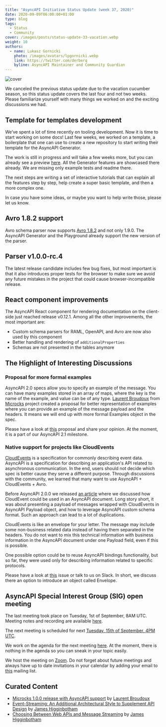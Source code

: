 ```yaml
---
title: "AsyncAPI Initiative Status Update (week 37, 2020)"
date: 2020-09-09T06:00:00+01:00
type: blog
tags:
  - Status
  - Community
cover: /images/posts/status-update-33-vacation.webp
weight: 10
authors:
  - name: Lukasz Gornicki
    photo: /images/avatars/lpgornicki.webp
    link: https://twitter.com/derberq
    byline: AsyncAPI Maintainer and Community Guardian
---
```


![cover](/images/posts/status-update-33-vacation.webp)

We canceled the previous status update due to the vacation cucumber season, so this status update covers the last four and not two weeks. Please familiarize yourself with many things we worked on and the exciting discussions we had.

## Template for templates development

We’ve spent a lot of time recently on tooling development. Now it is time to start working on some docs! Last few weeks, we worked on a template, a boilerplate that one can use to create a new repository to start writing their template for the AsyncAPI Generator. 

The work is still in progress and will take a few weeks more, but you can already see a preview [here](https://github.com/derberg/template-for-generator-templates). All the Generator features are showcased there already. We are missing only example tests and readme there. 

The next steps are writing a set of interactive tutorials that can explain all the features step by step, help create a super basic template, and then a more complex one.

In case you have some ideas, or maybe you want to help write those, please let us know.

## Avro 1.8.2 support

Avro schema parser now supports [Avro 1.8.2](https://github.com/asyncapi/avro-schema-parser/pull/6) and not only 1.9.0. The AsyncAPI Generator and the Playground already support the new version of the parser.

## Parser v1.0.0-rc.4

The latest release candidate includes few bug fixes, but most important is that it also introduces proper tests for the browser to make sure we avoid any future mistakes in the project that could cause browser-incompatible release.

## React component improvements

The AsyncAPI React component for rendering documentation on the client-side just reached release v0.12.1. Among all the other improvements, the most important are:

- Custom schema parsers for RAML, OpenAPI, and Avro are now also used by this component
- Better handling and rendering of `additionalProperties`
- Schemas are not presented in the tables anymore

## The Highlight of Interesting Discussions

### Proposal for more formal examples

AsyncAPI 2.0 specs allow you to specify an example of the message. You can have many examples stored in an array of maps, where the key is the name of the example, and value can be of any type. [Laurent Broudoux](https://github.com/lbroudoux) from [Microcks](https://github.com/lbroudoux) project created a proposal for better representation of examples where you can provide an example of the message payload and the headers. It means we will end up with more formal Examples object in the spec.

Please have a look at [this](https://github.com/asyncapi/asyncapi/issues/329) proposal and share your opinion. At the moment, it is a part of our AsyncAPI 2.1 milestone.

### Native support for projects like CloudEvents

[CloudEvents](https://cloudevents.io/) is a specification for commonly describing event data. AsyncAPI is a specification for describing an application's API related to asynchronous communication. In the end, users should not decide which spec is better cause they serve a different purpose. Through discussions with the community, we learned that many want to use AsyncAPI + CloudEvents + Avro.

Before AsyncAPI 2.0.0 we released [an article](https://www.asyncapi.com/blog/asyncapi-cloud-events/) where we discussed how CloudEvent could be used in an AsyncAPI document. Long story short, it was about presenting a payload of messages wrapped with CloudEvents in AsyncAPI Payload object, and how to leverage AsyncAPI custom schema format. Such an approach can lead to a lot of duplications.

CloudEvents is like an envelope for your letter. The message may include some non-business related data instead of having them separated in the headers. You do not want to mix this technical information with business information in the AsyncAPI document under one Payload field, even if this is possible.

One possible option could be to reuse AsyncAPI bindings functionality, but so far, they were used only for describing information related to specific protocols.

Please have a look at [this](https://github.com/asyncapi/asyncapi/issues/432) issue or talk to us on Slack. In short, we discuss there an option to introduce an object called Envelope.

## AsyncAPI Special Interest Group (SIG) open meeting

The last meeting took place on Tuesday, 1st of September, 8AM UTC. Meeting notes and recording are available [here](https://github.com/asyncapi/asyncapi/issues/430). 

The next meeting is scheduled for next [Tuesday, 15th of September, 4PM UTC](https://everytimezone.com/s/4347f3c8). 

We work on the agenda for the next meeting [here](https://github.com/asyncapi/asyncapi/issues/435). At the moment, there is nothing in the agenda so you can sneak in your topic easily. 

We host the meeting on [Zoom](https://zoom.us/j/165106914). Do not forget about future meetings and always have up to date invitations in your calendar by adding your email to [this](https://groups.google.com/forum/#!forum/asyncapi-users) mailing list.

## Curated Content

- [Microcks 1.0.0 release with AsyncAPI support](https://medium.com/microcksio/microcks-1-0-0-release-5a5d0dbaf212) by [Laurent Broudoux](https://twitter.com/lbroudoux)
- [Event-Streaming: An Additional Architectural Style to Supplement API Design](https://www.asyncapi.com/blog/event-streaming-an-additional-architectural-style-to-suplement-api-design/) by [James Higginbotham](https://twitter.com/launchany)
- [Choosing Between Web APIs and Message Streaming](https://www.asyncapi.com/blog/choosing_between_web_apis_and_message_streaming/) by [James Higginbotham](https://twitter.com/launchany)
